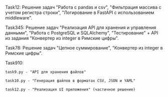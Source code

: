 Task12: Решение задач "Работа с pandas и csv", "Фильтрация массива с учетом регистра строки", "Логирование в FastAPI с использованием middleware".

Task345: Решение задач "Реализация API для хранения и управления данными", "Работа с PostgreSQL и SQLAlchemy", "Тестирование" + API из задания "Конвертер из integer в Римские цифры".

Task78: Решение задач "Цепное суммирование", "Конвертер из integer в Римские цифры".

Task910:

    task9.py - "API для хранения файлов"
    
    task10.py - "Генерация файлов в форматах CSV, JSON и YAML"
    
    task12.py - "Реализация UI приложения" (частичное решение)
